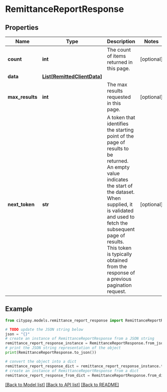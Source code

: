 # RemittanceReportResponse


## Properties

Name | Type | Description | Notes
------------ | ------------- | ------------- | -------------
**count** | **int** | The count of items returned in this page. | [optional] 
**data** | [**List[RemittedClientData]**](RemittedClientData.md) |  | 
**max_results** | **int** | The max results requested in this page. | [optional] 
**next_token** | **str** | A token that identifies the starting point of the page of results to be returned. An empty value indicates the start of the dataset. When supplied, it is validated and used to fetch the subsequent page of results. This token is typically obtained from the response of a previous pagination request. | [optional] 

## Example

```python
from citypay.models.remittance_report_response import RemittanceReportResponse

# TODO update the JSON string below
json = "{}"
# create an instance of RemittanceReportResponse from a JSON string
remittance_report_response_instance = RemittanceReportResponse.from_json(json)
# print the JSON string representation of the object
print(RemittanceReportResponse.to_json())

# convert the object into a dict
remittance_report_response_dict = remittance_report_response_instance.to_dict()
# create an instance of RemittanceReportResponse from a dict
remittance_report_response_from_dict = RemittanceReportResponse.from_dict(remittance_report_response_dict)
```
[[Back to Model list]](../README.md#documentation-for-models) [[Back to API list]](../README.md#documentation-for-api-endpoints) [[Back to README]](../README.md)



